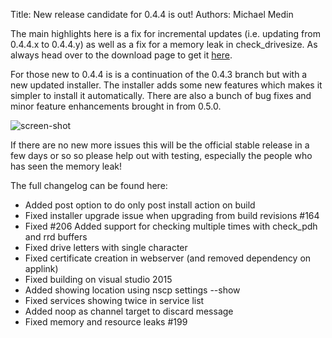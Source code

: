 Title: New release candidate for 0.4.4 is out!
Authors: Michael Medin

The main highlights here is a fix for incremental updates (i.e. updating from 0.4.4.x to 0.4.4.y) as well as a fix for a memory leak in check_drivesize. As always head over to the download page to get it [here](/download/0.4.4/).

For those new to 0.4.4 is is a continuation of the 0.4.3 branch but with a new updated installer. The installer adds some new features which makes it simpler to install it automatically. There are also a bunch of bug fixes and minor feature enhancements brought in from 0.5.0.

![screen-shot]({static|installer.png} "New installer")

If there are no new more issues this will be the official stable release in a few days or so so please help out with testing, especially the people who has seen the memory leak!

The full changelog can be found here:

* Added post option to do only post install action on build
* Fixed installer upgrade issue when upgrading from build revisions #164
* Fixed #206 Added support for checking multiple times with check_pdh and rrd buffers
* Fixed drive letters with single character
* Fixed certificate creation in webserver (and removed dependency on applink)
* Fixed building on visual studio 2015
* Added showing location using nscp settings --show
* Fixed services showing twice in service list
* Added noop as channel target to discard message
* Fixed memory and resource leaks #199
